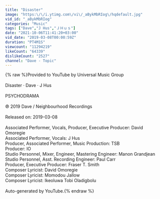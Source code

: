 ```yaml
---
title: "Disaster"
image: "https:\/\/i.ytimg.com\/vi\/_aBykMbRIog\/hqdefault.jpg"
vid_id: "_aBykMbRIog"
categories: "Music"
tags: ["Dave","J Hus","ＪＨｕｓ"]
date: "2021-10-06T11:41:20+03:00"
vid_date: "2019-03-08T00:00:59Z"
duration: "PT4M1S"
viewcount: "11294219"
likeCount: "64339"
dislikeCount: "2527"
channel: "Dave - Topic"
---
```

{% raw %}Provided to YouTube by Universal Music Group<br /><br />Disaster · Dave · J Hus<br /><br />PSYCHODRAMA<br /><br />℗ 2019 Dave / Neighbourhood Recordings<br /><br />Released on: 2019-03-08<br /><br />Associated  Performer, Vocals, Producer, Executive  Producer: David Omoregie<br />Associated  Performer, Vocals: J Hus<br />Producer, Associated  Performer, Music  Production: TSB<br />Producer: IO<br />Studio  Personnel, Mixer, Engineer, Mastering  Engineer: Manon Grandjean<br />Studio  Personnel, Asst.  Recording  Engineer: Paul Carr<br />Producer, Executive  Producer: Fraser T. Smith<br />Composer  Lyricist: David Omoregie<br />Composer  Lyricist: Momodou Jallow<br />Composer  Lyricist: Ikeoluwa Tobi Oladigbolu<br /><br />Auto-generated by YouTube.{% endraw %}
